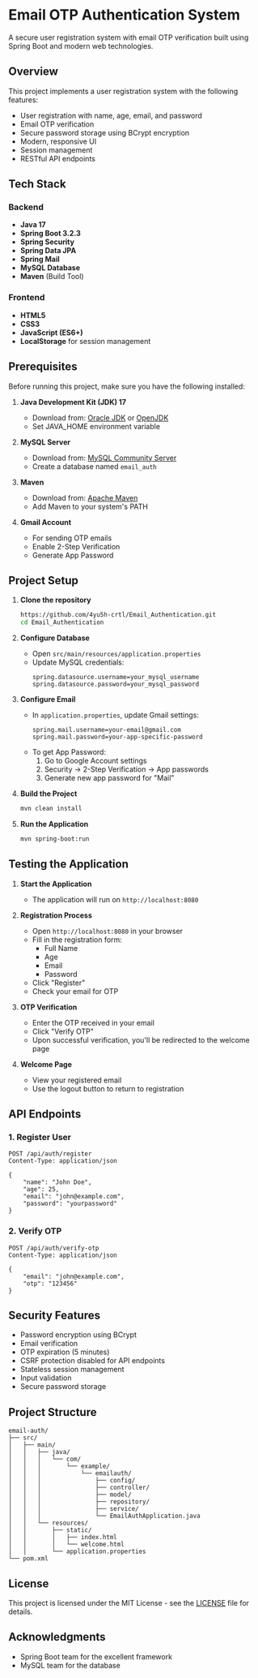 # Email OTP Authentication System

A secure user registration system with email OTP verification built using Spring Boot and modern web technologies.

## Overview

This project implements a user registration system with the following features:
- User registration with name, age, email, and password
- Email OTP verification
- Secure password storage using BCrypt encryption
- Modern, responsive UI
- Session management
- RESTful API endpoints

## Tech Stack

### Backend
- **Java 17**
- **Spring Boot 3.2.3**
- **Spring Security**
- **Spring Data JPA**
- **Spring Mail**
- **MySQL Database**
- **Maven** (Build Tool)

### Frontend
- **HTML5**
- **CSS3**
- **JavaScript (ES6+)**
- **LocalStorage** for session management

## Prerequisites

Before running this project, make sure you have the following installed:

1. **Java Development Kit (JDK) 17**
   - Download from: [Oracle JDK](https://www.oracle.com/java/technologies/downloads/#java17) or [OpenJDK](https://adoptium.net/)
   - Set JAVA_HOME environment variable

2. **MySQL Server**
   - Download from: [MySQL Community Server](https://dev.mysql.com/downloads/mysql/)
   - Create a database named `email_auth`

3. **Maven**
   - Download from: [Apache Maven](https://maven.apache.org/download.cgi)
   - Add Maven to your system's PATH

4. **Gmail Account**
   - For sending OTP emails
   - Enable 2-Step Verification
   - Generate App Password

## Project Setup

1. **Clone the repository**
   ```bash
   https://github.com/4yu5h-crtl/Email_Authentication.git
   cd Email_Authentication
   ```

2. **Configure Database**
   - Open `src/main/resources/application.properties`
   - Update MySQL credentials:
     ```properties
     spring.datasource.username=your_mysql_username
     spring.datasource.password=your_mysql_password
     ```

3. **Configure Email**
   - In `application.properties`, update Gmail settings:
     ```properties
     spring.mail.username=your-email@gmail.com
     spring.mail.password=your-app-specific-password
     ```
   - To get App Password:
     1. Go to Google Account settings
     2. Security → 2-Step Verification → App passwords
     3. Generate new app password for "Mail"

4. **Build the Project**
   ```bash
   mvn clean install
   ```

5. **Run the Application**
   ```bash
   mvn spring-boot:run
   ```

## Testing the Application

1. **Start the Application**
   - The application will run on `http://localhost:8080`

2. **Registration Process**
   - Open `http://localhost:8080` in your browser
   - Fill in the registration form:
     - Full Name
     - Age
     - Email
     - Password
   - Click "Register"
   - Check your email for OTP

3. **OTP Verification**
   - Enter the OTP received in your email
   - Click "Verify OTP"
   - Upon successful verification, you'll be redirected to the welcome page

4. **Welcome Page**
   - View your registered email
   - Use the logout button to return to registration

## API Endpoints

### 1. Register User
```
POST /api/auth/register
Content-Type: application/json

{
    "name": "John Doe",
    "age": 25,
    "email": "john@example.com",
    "password": "yourpassword"
}
```

### 2. Verify OTP
```
POST /api/auth/verify-otp
Content-Type: application/json

{
    "email": "john@example.com",
    "otp": "123456"
}
```

## Security Features

- Password encryption using BCrypt
- Email verification
- OTP expiration (5 minutes)
- CSRF protection disabled for API endpoints
- Stateless session management
- Input validation
- Secure password storage

## Project Structure

```
email-auth/
├── src/
│   ├── main/
│   │   ├── java/
│   │   │   └── com/
│   │   │       └── example/
│   │   │           └── emailauth/
│   │   │               ├── config/
│   │   │               ├── controller/
│   │   │               ├── model/
│   │   │               ├── repository/
│   │   │               ├── service/
│   │   │               └── EmailAuthApplication.java
│   │   └── resources/
│   │       ├── static/
│   │       │   ├── index.html
│   │       │   └── welcome.html
│   │       └── application.properties
└── pom.xml
```

## License

This project is licensed under the MIT License - see the [LICENSE](LICENSE) file for details.

## Acknowledgments

- Spring Boot team for the excellent framework
- MySQL team for the database
